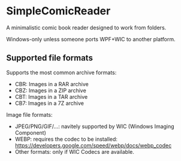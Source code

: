 # SimpleComicReader

A minimalistic comic book reader designed to work from folders.

Windows-only unless someone ports WPF+WIC to another platform.

## Supported file formats

Supports the most common archive formats:
* CBR: Images in a RAR archive
* CBZ: Images in a ZIP archive
* CBT: Images in a TAR archive
* CB7: Images in a 7Z archive

Image file formats:
* JPEG/PNG/GIF/...: navitely supported by WIC (Windows Imaging Component)
* WEBP: requires the codec to be installed: https://developers.google.com/speed/webp/docs/webp_codec
* Other formats: only if WIC Codecs are available.
